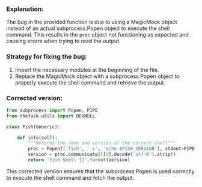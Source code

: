### Explanation:
The bug in the provided function is due to using a MagicMock object instead of an actual subprocess.Popen object to execute the shell command. This results in the `proc` object not functioning as expected and causing errors when trying to read the output.

### Strategy for fixing the bug:
1. Import the necessary modules at the beginning of the file.
2. Replace the MagicMock object with a subprocess.Popen object to properly execute the shell command and retrieve the output.

### Corrected version:

```python
from subprocess import Popen, PIPE
from thefuck.utils import DEVNULL

class Fish(Generic):

    def info(self):
        """Returns the name and version of the current shell"""
        proc = Popen(['fish', '-c', 'echo $FISH_VERSION'], stdout=PIPE, stderr=DEVNULL)
        version = proc.communicate()[0].decode('utf-8').strip()
        return 'Fish Shell {}'.format(version)
``` 

This corrected version ensures that the subprocess.Popen is used correctly to execute the shell command and fetch the output.